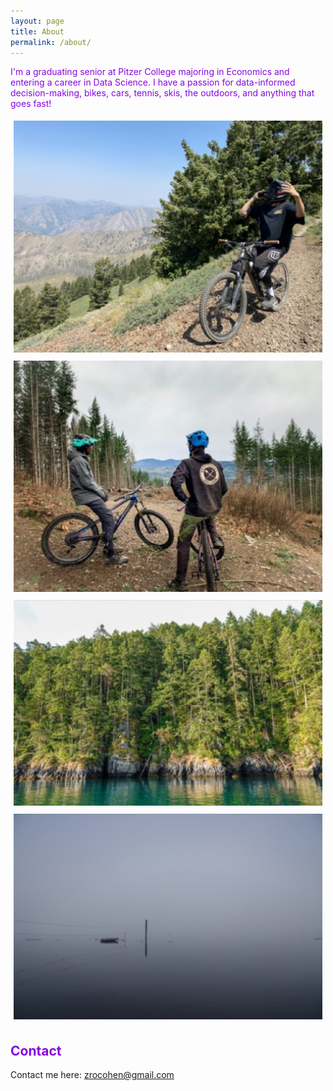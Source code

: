 ```yaml
---
layout: page
title: About
permalink: /about/
---
```

<span style="color:#8507df">I'm a graduating senior at Pitzer College majoring in Economics and entering a career in Data Science. I have a passion for data-informed decision-making, bikes, cars, tennis, skis, the outdoors, and anything that goes fast!</span>

<div style="display: flex; flex-wrap: wrap;">
  <div style="flex: 50%; padding: 5px;">
    <img src="/images/bike.png" style="width: 100%;">
  </div>
  <div style="flex: 50%; padding: 5px;">
    <img src="/images/bike2.JPG" style="width: 100%;">
  </div>
  <div style="flex: 50%; padding: 5px;">
    <img src="/images/rose.jpg" alt="rose" style="width:100%">
  </div>
  <div style="flex: 50%; padding: 5px;">
    <img src="/images/pic.jpg" alt="pic" style="width:100%">
  </div>
</div>


## <span style="color:#8507df">Contact</span>

Contact me here:
[zrocohen@gmail.com](mailto:email@domain.com)

